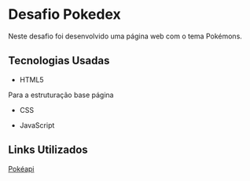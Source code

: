 # Desafio Pokedex

Neste desafio foi desenvolvido uma página web com o tema Pokémons.

## Tecnologias Usadas

- HTML5

 Para a estruturação base página

- CSS

- JavaScript

## Links Utilizados

[Pokéapi](https://pokeapi.co/)
